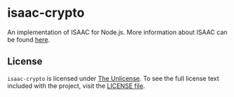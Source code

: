 # isaac-crypto

An implementation of ISAAC for Node.js. More information about ISAAC can be found [here](http://burtleburtle.net/bob/rand/isaacafa.html).

## License
`isaac-crypto` is licensed under [The Unlicense](http://unlicense.org). To see the full license text included with the project, visit the [LICENSE file]().

